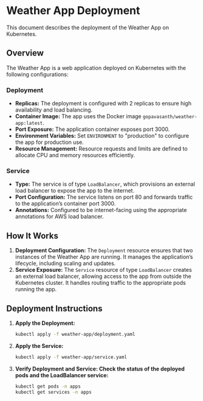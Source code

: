 # Weather App Deployment

This document describes the deployment of the Weather App on Kubernetes.

## Overview

The Weather App is a web application deployed on Kubernetes with the following configurations:

### Deployment

- **Replicas:** The deployment is configured with 2 replicas to ensure high availability and load balancing.
- **Container Image:** The app uses the Docker image `gopavasanth/weather-app:latest`.
- **Port Exposure:** The application container exposes port 3000.
- **Environment Variables:** Set `ENVIRONMENT` to "production" to configure the app for production use.
- **Resource Management:** Resource requests and limits are defined to allocate CPU and memory resources efficiently.

### Service

- **Type:** The service is of type `LoadBalancer`, which provisions an external load balancer to expose the app to the internet.
- **Port Configuration:** The service listens on port 80 and forwards traffic to the application’s container port 3000.
- **Annotations:** Configured to be internet-facing using the appropriate annotations for AWS load balancer.

## How It Works

1. **Deployment Configuration:** The `Deployment` resource ensures that two instances of the Weather App are running. It manages the application’s lifecycle, including scaling and updates.
2. **Service Exposure:** The `Service` resource of type `LoadBalancer` creates an external load balancer, allowing access to the app from outside the Kubernetes cluster. It handles routing traffic to the appropriate pods running the app.

## Deployment Instructions

1. **Apply the Deployment:**
   ```bash
   kubectl apply -f weather-app/deployment.yaml

2. **Apply the Service:** 
    ```bash
    kubectl apply -f weather-app/service.yaml

3. **Verify Deployment and Service: Check the status of the deployed pods and the LoadBalancer service:**
    ```bash
    kubectl get pods -n apps
    kubectl get services -n apps

